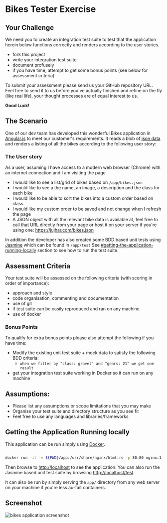 # Bikes Tester Exercise

## Your Challenge
We need you to create an integration test suite to test that the application herein below functions correctly and renders according to the user stories.
- fork this project
- write your integration test suite
- document profusely
- if you have time, attempt to get some bonus points (see below for assessment criteria)

To submit your assessment please send us your GitHub repository URL. Feel free to send it to us before you've actually finished and refine on the fly (like real life), your thought processes are of equal interest to us.

**Good Luck!**

## The Scenario
One of our dev team has developed this wonderful Bikes application in [Angular.js](https://angularjs.org/) to meet our customer's requirements.
It reads a blob of [json data](https://raw.githubusercontent.com/jujhars13/test-testers/master/app/bikes.json) and renders a listing of all the bikes according to the following user story:

### The User story
As a user, assuming I have access to a modern web browser (Chrome) with an internet connection and I am visiting the page

- I would like to see a list/grid of bikes based on `/app/bikes.json`
- I would like to see a the name, an image, a description and the class for each bike
- I would like to be able to sort the bikes into a custom order based on class
- I would like my custom order to be saved and not change when I refresh the page
- A JSON object with all the relevant bike data is available at, feel free to call that URL directly from your page or host it on your server if you're using one: https://jujhar.com/bikes.json

In addition the developer has also created some BDD based unit tests using [Jasmine](https://jasmine.github.io/) which can be found in `/app/test`
See [#getting-the-application-running-locally]() section to see how to run the test suite.

## Assessment Criteria
Your test suite will be assessed on the following criteria (with scoring in order of importance):

- approach and style
- code organisation, commenting and documentation
- use of git
- if test suite can be easily reproduced and ran on any machine
- use of docker

### Bonus Points
To qualify for extra bonus points please also attempt the following if you have time:
- Modify the existing unit test suite + mock data to satisfy the following BDD criteria:
    - `when we filter by "class: gravel" and "gears: 21" we get one result`
- get your integration test suite working in Docker so it can run on any machine

## Assumptions:
- Please list any assumptions or scope limitations that you may make
- Organise your test suite and directory structure as you see fit
- Feel free to use any languages and libraries/frameworks

## Getting the Application Running locally

This application can be run simply using [Docker](https://www.docker.com/).  

```bash

docker run -it -v ${PWD}/app:/usr/share/nginx/html:ro -p 80:80 nginx:1.13
```

Then browse to [http://localhost]() to see the application:
You can also run the Jasmine based unit test suite by browsing [http://localhost/test]() 

It can also be run by simply serving the `app/` directory from any web server on your machine if you're less au-fait containers.

## Screenshot

![bikes application screenshot](https://raw.githubusercontent.com/jujhars13/test-testers/master/screenshot.png)